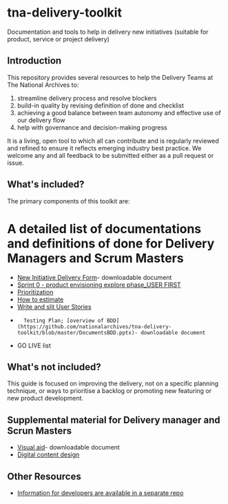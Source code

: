 # tna-delivery-toolkit
 Documentation and tools to help in delivery new initiatives (suitable for product, service or project delivery)  

## Introduction  
This repository provides several resources to help the Delivery Teams at The National Archives to:  

1.	streamline delivery process and resolve blockers
2.	build-in quality by revising definition of done and checklist 
3.	achieving a good balance between team autonomy and effective use of our delivery flow
4.	help with governance and decision-making progress

It is a living, open tool to which all can contribute and is regularly reviewed and refined to ensure it reflects emerging industry best practice. We welcome any and all feedback to be submitted either as a pull request or issue.  

## What's included?  
The primary components of this toolkit are:  

# A detailed list of documentations and definitions of done for Delivery Managers and Scrum Masters  
*	[New Initiative Delivery Form](https://github.com/nationalarchives/tna-delivery-toolkit/blob/master/New%20Initiative%20Delivery%20Form.docx)- downloadable document
* [Sprint 0 - product envisioning explore phase_USER FIRST](https://github.com/nationalarchives/tna-delivery-toolkit/blob/master/Sprint%200%20-%20product%20envisioning%20explore%20phase_USER%20FIRST.docx)
*	[Prioritization](https://github.com/nationalarchives/tna-delivery-toolkit/blob/master/Delivery%20toolkit%20-%20Prioritization.docx)
*	[How to estimate](https://github.com/nationalarchives/tna-delivery-toolkit/blob/master/howtoestimate.md)
* [Write and slit User Stories](https://github.com/nationalarchives/tna-delivery-toolkit/blob/master/Delivery%20Toolkit%20User%20stories.docx)
*		Testing Plan; [overview of BDD](https://github.com/nationalarchives/tna-delivery-toolkit/blob/master/DocumentsBDD.pptx)- downloadable document 
*	GO LIVE list 

## What's not included?  
This guide is focused on improving the delivery, 
not on a specific planning technique, or ways to prioritise a backlog or promoting new featuring or new product development.  

## Supplemental material for Delivery manager and Scrun Masters
* [Visual aid](https://github.com/nationalarchives/tna-delivery-toolkit/blob/master/Delivery%20%20Toolkit%20-%20Visual%20Aid.docx)- downloadable document
* [Digital content design](https://github.com/nationalarchives/tna-delivery-toolkit/blob/master/content-design-guidance.md)

## Other Resources
*  [Information for developers are available in a separate repo](https://github.com/nationalarchives/development-guide)

